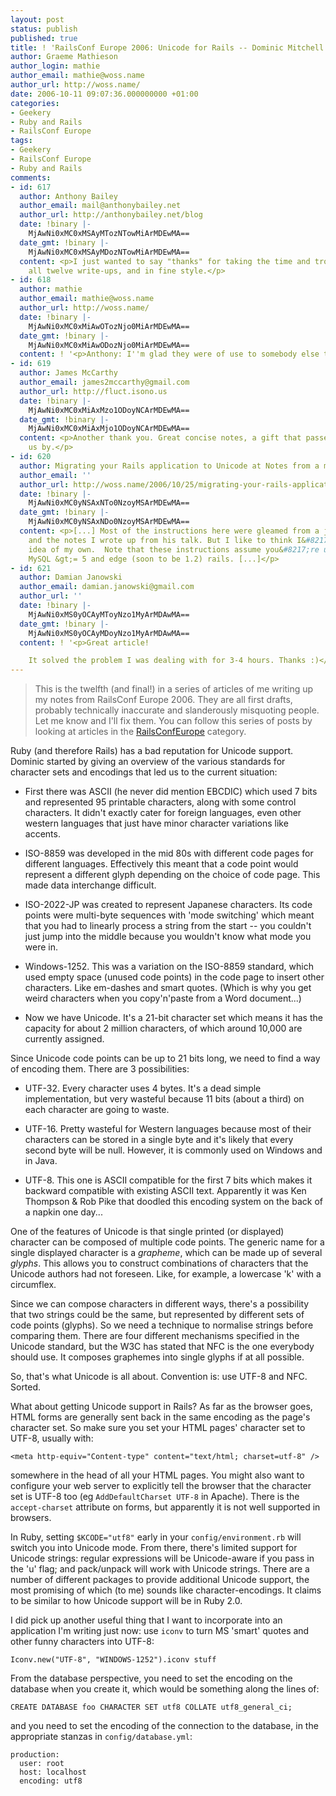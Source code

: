 ```yaml
---
layout: post
status: publish
published: true
title: ! 'RailsConf Europe 2006: Unicode for Rails -- Dominic Mitchell'
author: Graeme Mathieson
author_login: mathie
author_email: mathie@woss.name
author_url: http://woss.name/
date: 2006-10-11 09:07:36.000000000 +01:00
categories:
- Geekery
- Ruby and Rails
- RailsConf Europe
tags:
- Geekery
- RailsConf Europe
- Ruby and Rails
comments:
- id: 617
  author: Anthony Bailey
  author_email: mail@anthonybailey.net
  author_url: http://anthonybailey.net/blog
  date: !binary |-
    MjAwNi0xMC0xMSAyMTozNTowMiArMDEwMA==
  date_gmt: !binary |-
    MjAwNi0xMC0xMSAyMDozNTowMiArMDEwMA==
  content: <p>I just wanted to say "thanks" for taking the time and trouble to do
    all twelve write-ups, and in fine style.</p>
- id: 618
  author: mathie
  author_email: mathie@woss.name
  author_url: http://woss.name/
  date: !binary |-
    MjAwNi0xMC0xMiAwOTozNjo0MiArMDEwMA==
  date_gmt: !binary |-
    MjAwNi0xMC0xMiAwODozNjo0MiArMDEwMA==
  content: ! '<p>Anthony: I''m glad they were of use to somebody else too. :)</p>'
- id: 619
  author: James McCarthy
  author_email: james2mccarthy@gmail.com
  author_url: http://fluct.isono.us
  date: !binary |-
    MjAwNi0xMC0xMiAxMzo1ODoyNCArMDEwMA==
  date_gmt: !binary |-
    MjAwNi0xMC0xMiAxMjo1ODoyNCArMDEwMA==
  content: <p>Another thank you. Great concise notes, a gift that passes a lot of
    us by.</p>
- id: 620
  author: Migrating your Rails application to Unicode at Notes from a messy desk
  author_email: ''
  author_url: http://woss.name/2006/10/25/migrating-your-rails-application-to-unicode/
  date: !binary |-
    MjAwNi0xMC0yNSAxNTo0NzoyMSArMDEwMA==
  date_gmt: !binary |-
    MjAwNi0xMC0yNSAxNDo0NzoyMSArMDEwMA==
  content: <p>[...] Most of the instructions here were gleamed from a jabbering giraffe
    and the notes I wrote up from his talk. But I like to think I&#8217;ve had a bright
    idea of my own.  Note that these instructions assume you&#8217;re using Ruby 1.8.x,
    MySQL &gt;= 5 and edge (soon to be 1.2) rails. [...]</p>
- id: 621
  author: Damian Janowski
  author_email: damian.janowski@gmail.com
  author_url: ''
  date: !binary |-
    MjAwNi0xMS0yOCAyMToyNzo1MyArMDAwMA==
  date_gmt: !binary |-
    MjAwNi0xMS0yOCAyMDoyNzo1MyArMDAwMA==
  content: ! '<p>Great article!

    It solved the problem I was dealing with for 3-4 hours. Thanks :)</p>'
---
```

> This is the twelfth (and final!) in a series of articles of me writing up my notes
> from RailsConf Europe 2006. They are all first drafts, probably
> technically inaccurate and slanderously misquoting people. Let me know
> and I'll fix them.  You can follow this series of posts by looking at
> articles in the [RailsConfEurope](/index.php?s=RailsConf+Europe+2006)
> category.

Ruby (and therefore Rails) has a bad reputation for Unicode support. Dominic
started by giving an overview of the various standards for character sets and
encodings that led us to the current situation:

* First there was ASCII (he never did mention EBCDIC) which used 7 bits and
  represented 95 printable characters, along with some control characters. It
  didn't exactly cater for foreign languages, even other western languages
  that just have minor character variations like accents.

* ISO-8859 was developed in the mid 80s with different code pages for
  different languages. Effectively this meant that a code point would
  represent a different glyph depending on the choice of code page. This made
  data interchange difficult.

* ISO-2022-JP was created to represent Japanese characters. Its code points
  were multi-byte sequences with 'mode switching' which meant that you had to
  linearly process a string from the start -- you couldn't just jump into the
  middle because you wouldn't know what mode you were in.

* Windows-1252. This was a variation on the ISO-8859 standard, which used
  empty space (unused code points) in the code page to insert other
  characters. Like em-dashes and smart quotes. (Which is why you get weird
  characters when you copy'n'paste from a Word document...)

* Now we have Unicode. It's a 21-bit character set which means it has the
  capacity for about 2 million characters, of which around 10,000 are
  currently assigned.

Since Unicode code points can be up to 21 bits long, we need to find a way of
encoding them. There are 3 possibilities:

* UTF-32. Every character uses 4 bytes. It's a dead simple implementation, but
  very wasteful because 11 bits (about a third) on each character are going to
  waste.

* UTF-16. Pretty wasteful for Western languages because most of their
  characters can be stored in a single byte and it's likely that every second
  byte will be null. However, it is commonly used on Windows and in Java.

* UTF-8. This one is ASCII compatible for the first 7 bits which makes it
  backward compatible with existing ASCII text. Apparently it was Ken Thompson
  & Rob Pike that doodled this encoding system on the back of a napkin one
  day...

One of the features of Unicode is that single printed (or displayed) character
can be composed of multiple code points. The generic name for a single
displayed character is a *grapheme*, which can be made up of several *glyphs*.
This allows you to construct combinations of characters that the Unicode
authors had not foreseen. Like, for example, a lowercase 'k' with a
circumflex.

Since we can compose characters in different ways, there's a possibility that
two strings could be the same, but represented by different sets of code
points (glyphs). So we need a technique to normalise strings before comparing
them. There are four different mechanisms specified in the Unicode standard,
but the W3C has stated that NFC is the one everybody should use. It composes
graphemes into single glyphs if at all possible.

So, that's what Unicode is all about.  Convention is: use UTF-8 and NFC.  Sorted.

What about getting Unicode support in Rails? As far as the browser goes, HTML
forms are generally sent back in the same encoding as the page's character
set. So make sure you set your HTML pages' character set to UTF-8, usually
with:

    <meta http-equiv="Content-type" content="text/html; charset=utf-8" />

somewhere in the head of all your HTML pages. You might also want to configure
your web server to explicitly tell the browser that the character set is UTF-8
too (eg `AddDefaultCharset UTF-8` in Apache). There is the `accept-charset`
attribute on forms, but apparently it is not well supported in browsers.

In Ruby, setting `$KCODE="utf8"` early in your `config/environment.rb` will
switch you into Unicode mode. From there, there's limited support for Unicode
strings: regular expressions will be Unicode-aware if you pass in the 'u'
flag; and pack/unpack will work with Unicode strings. There are a number of
different packages to provide additional Unicode support, the most promising
of which (to me) sounds like character-encodings. It claims to be similar to
how Unicode support will be in Ruby 2.0.

I did pick up another useful thing that I want to incorporate into an application I'm writing just now: use `iconv` to turn MS 'smart' quotes and other funny characters into UTF-8:

    Iconv.new("UTF-8", "WINDOWS-1252").iconv stuff

From the database perspective, you need to set the encoding on the database when you create it, which would be something along the lines of:

    CREATE DATABASE foo CHARACTER SET utf8 COLLATE utf8_general_ci;

and you need to set the encoding of the connection to the database, in the appropriate stanzas in `config/database.yml`:

    production:
      user: root
      host: localhost
      encoding: utf8
